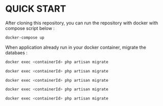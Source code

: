 # QUICK START

After cloning this repository, you can run the repository with docker with compose script below :

```sh
docker-compose up
```

When application already run in your docker container, migrate the databaes :

```sh
docker exec <containerId> php artisan migrate
```

```sh
docker exec <containerId> php artisan migrate
```

```sh
docker exec <containerId> php artisan migrate
```

```sh
docker exec <containerId> php artisan migrate
```

```sh
docker exec <containerId> php artisan migrate
```

